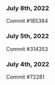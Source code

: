 ### July 8th, 2022

Commit #185364

### July 5th, 2022

Commit #314353


### July 4th, 2022

Commit #72281

